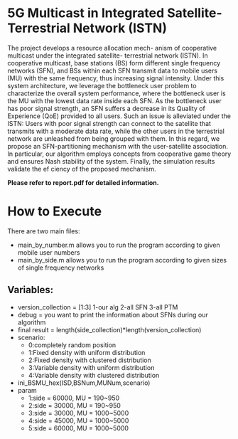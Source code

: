# 5G Multicast in Integrated Satellite-Terrestrial Network (ISTN)
The project develops a resource allocation mech- anism of cooperative multicast under the integrated satellite- terrestrial network (ISTN). In cooperative multicast, base stations (BS) form different single frequency networks (SFN), and BSs within each SFN transmit data to mobile users (MU) with the same frequency, thus increasing signal intensity. Under this system architecture, we leverage the bottleneck user problem to characterize the overall system performance, where the bottleneck user is the MU with the lowest data rate inside each SFN. As the bottleneck user has poor signal strength, an SFN suffers a decrease in its Quality of Experience (QoE) provided to all users. Such an issue is alleviated under the ISTN: Users with poor signal strength can connect to the satellite that transmits with a moderate data rate, while the other users in the terrestrial network are unleashed from being grouped with them. In this regard, we propose an SFN-partitioning mechanism with the user-satellite association. In particular, our algorithm employs concepts from cooperative game theory and ensures Nash stability of the system. Finally, the simulation results validate the ef ciency of the proposed mechanism.

**Please refer to report.pdf for detailed information.**

# How to Execute
There are two main files: 
- main_by_number.m allows you to run the program according to given mobile user numbers
- main_by_side.m allows you to run the program according to given sizes of single frequency networks

## Variables:
- version_collection = [1:3] 1-our alg 2-all SFN 3-all PTM
- debug = you want to print the information about SFNs during our algorithm
- final result = length(side_collection)*length(version_collection)
- scenario: 
  - 0:completely random position 
  - 1:Fixed density with uniform distribution 
  - 2:Fixed density with clustered distribution 
  - 3:Variable density with uniform distribution
  - 4:Variable density with clustered distribution
- ini_BSMU_hex(ISD,BSNum,MUNum,scenario) 
- param
  - 1:side = 60000, MU = 190~950
  - 2:side = 30000, MU = 190~950
  - 3:side = 30000, MU = 1000~5000
  - 4:side = 45000, MU = 1000~5000
  - 5:side = 60000, MU = 1000~5000
